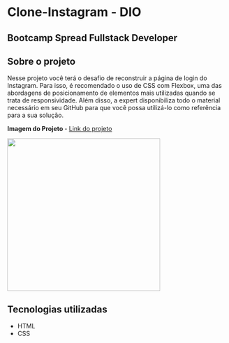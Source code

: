 # Clone-Instagram - DIO 
## Bootcamp Spread Fullstack Developer

## Sobre o projeto 
<p>Nesse projeto você terá o desafio de reconstruir a página de login do Instagram. Para isso, é recomendado o uso de CSS com Flexbox, uma das abordagens de posicionamento de elementos mais utilizadas quando se trata de responsividade. Além disso, a expert disponibiliza todo o material necessário em seu GitHub para que você possa utilizá-lo como referência para a sua solução.</p>

<strong>Imagem do Projeto </strong>  - <a href="https://adrianoardev.github.io/Clone-Instagram/#">Link do projeto</a>
<div align="left">    
  <img src="https://user-images.githubusercontent.com/86697578/165867011-259dc00a-9483-475b-bd4a-633acfa781e1.png" width="350px"  />    
 </div>

## Tecnologias utilizadas

- HTML
- CSS
